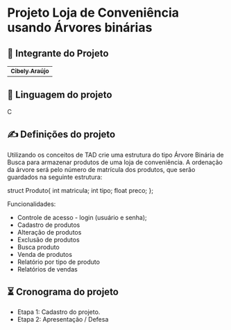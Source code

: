 # Projeto Loja de Conveniência usando Árvores binárias

## 🤝 Integrante do Projeto
  <table>
  <tr>
    <td align="center">
      <a href="https://github.com/belyaraujo">
        <sub>
          <b>Cibely Araújo</b>
        </sub>
      </a>
    </td>
</table>

## 📝 Linguagem do projeto
 C
 
## ✍ Definições do projeto
Utilizando os conceitos de TAD crie uma estrutura do tipo Árvore Binária de Busca para armazenar produtos de uma loja de conveniência. A ordenação da árvore será pelo número de matrícula dos produtos, que serão guardados na seguinte estrutura:

struct Produto{
    int matricula;
    int tipo; 
    float preco;
}; 

Funcionalidades:

* Controle de acesso - login (usuário e senha);
* Cadastro de produtos
* Alteração de produtos
* Exclusão de produtos
* Busca produto
* Venda de produtos
* Relatório por tipo de produto
* Relatórios de vendas
 
 ## ⏳ Cronograma do projeto 
* Etapa 1: Cadastro do projeto.
* Etapa 2: Apresentação / Defesa

